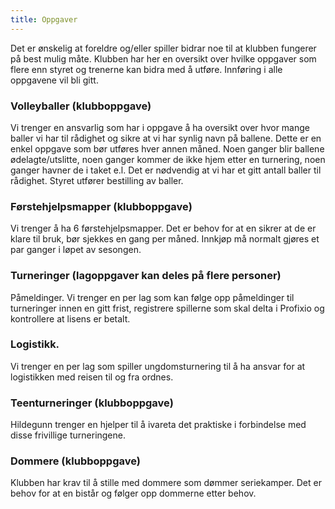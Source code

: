 ```yaml
---
title: Oppgaver
---
```


Det er ønskelig at foreldre og/eller spiller bidrar noe til at klubben fungerer
på best mulig måte. Klubben har her en oversikt over hvilke oppgaver som flere
enn styret og trenerne kan bidra med å utføre. Innføring i alle oppgavene vil
bli gitt.

### Volleyballer (klubboppgave)

Vi trenger en ansvarlig som har i oppgave å ha oversikt over hvor mange baller
vi har til rådighet og sikre at vi har synlig navn på ballene. Dette er en enkel
oppgave som bør utføres hver annen måned. Noen ganger blir ballene
ødelagte/utslitte, noen ganger kommer de ikke hjem etter en turnering, noen
ganger havner de i taket e.l. Det er nødvendig at vi har et gitt antall baller
til rådighet. Styret utfører bestilling av baller.

### Førstehjelpsmapper (klubboppgave)

Vi trenger å ha 6 førstehjelpsmapper. Det er behov for at en sikrer at de er
klare til bruk, bør sjekkes en gang per måned. Innkjøp må normalt gjøres et par
ganger i løpet av sesongen.

### Turneringer (lagoppgaver kan deles på flere personer)

Påmeldinger. Vi trenger en per lag som kan følge opp påmeldinger til turneringer
innen en gitt frist, registrere spillerne som skal delta i Profixio og
kontrollere at lisens er betalt.

### Logistikk.

Vi trenger en per lag som spiller ungdomsturnering til å ha ansvar for at
logistikken med reisen til og fra ordnes.

### Teenturneringer (klubboppgave)

Hildegunn trenger en hjelper til å ivareta det praktiske i forbindelse med disse
frivillige turneringene.

### Dommere (klubboppgave)

Klubben har krav til å stille med dommere som dømmer seriekamper. Det er behov
for at en bistår og følger opp dommerne etter behov.
